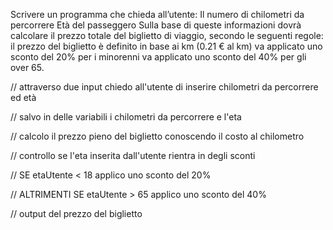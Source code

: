 Scrivere un programma che chieda all’utente:
Il numero di chilometri da percorrere
Età del passeggero
Sulla base di queste informazioni dovrà calcolare il prezzo totale del biglietto di viaggio, secondo le seguenti regole:
il prezzo del biglietto è definito in base ai km (0.21 € al km)
va applicato uno sconto del 20% per i minorenni
va applicato uno sconto del 40% per gli over 65.

// attraverso due input chiedo all'utente di inserire chilometri da percorrere ed età

// salvo in delle variabili i chilometri da percorrere e l'eta 

// calcolo il prezzo pieno del biglietto conoscendo il costo al chilometro

// controllo se l'eta inserita dall'utente rientra in degli sconti

// SE etaUtente < 18 applico uno sconto del 20%

// ALTRIMENTI SE etaUtente > 65 applico uno sconto del 40%

// output del prezzo del biglietto 
